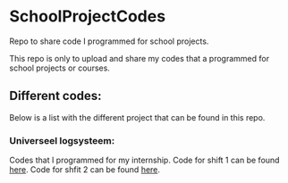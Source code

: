 # SchoolProjectCodes
Repo to share code I programmed for school projects.

This repo is only to upload and share my codes that a programmed for school projects or courses.



## Different codes:
Below is a list with the different project that can be found in this repo.

### Universeel logsysteem:
Codes that I programmed for my internship.
Code for shift 1 can be found [here](InternshipKvernelandMechatronicsBV/Shift1).
Code for shfit 2 can be found [here](InternshipKvernelandMechatronicsBV/Shift2).
